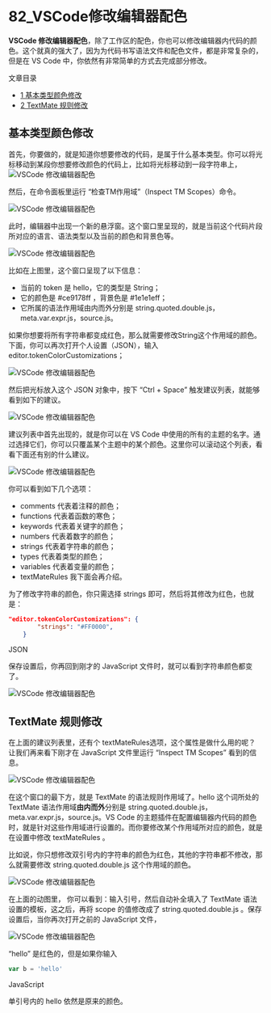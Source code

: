# 82_VSCode修改编辑器配色

**VSCode 修改编辑器配色**，除了工作区的配色，你也可以修改编辑器内代码的颜色。这个就真的强大了，因为为代码书写语法文件和配色文件，都是非常复杂的，但是在 VS Code 中，你依然有非常简单的方式去完成部分修改。

文章目录

- [1 基本类型颜色修改](https://geek-docs.com/vscode/vscode-tutorials/vscode-modify-editor-color-matching.html#i)
- [2 TextMate 规则修改](https://geek-docs.com/vscode/vscode-tutorials/vscode-modify-editor-color-matching.html#TextMate)

## 基本类型颜色修改

首先，你要做的，就是知道你想要修改的代码，是属于什么基本类型。你可以将光标移动到某段你想要修改颜色的代码上，比如将光标移动到一段字符串上，
![VSCode 修改编辑器配色](https://img.geek-docs.com/vscode/theme/theme-5.png)

然后，在命令面板里运行 “检查TM作用域”（Inspect TM Scopes）命令。

![VSCode 修改编辑器配色](https://img.geek-docs.com/vscode/theme/theme-6.gif)

此时，编辑器中出现一个新的悬浮窗。这个窗口里呈现的，就是当前这个代码片段所对应的语言、语法类型以及当前的颜色和背景色等。

![VSCode 修改编辑器配色](https://img.geek-docs.com/vscode/theme/theme-7.png)

比如在上图里，这个窗口呈现了以下信息：

- 当前的 token 是 hello，它的类型是 String；
- 它的颜色是 #ce9178ff ，背景色是 #1e1e1eff；
- 它所属的语法作用域由内而外分别是 string.quoted.double.js，meta.var.expr.js，source.js。

如果你想要将所有字符串都变成红色，那么就需要修改String这个作用域的颜色。下面，你可以再次打开个人设置（JSON），输入 editor.tokenColorCustomizations；

![VSCode 修改编辑器配色](https://img.geek-docs.com/vscode/theme/theme-8.gif)

然后把光标放入这个 JSON 对象中，按下 “Ctrl + Space” 触发建议列表，就能够看到如下的建议。

![VSCode 修改编辑器配色](https://img.geek-docs.com/vscode/theme/theme-9.gif)

建议列表中首先出现的，就是你可以在 VS Code 中使用的所有的主题的名字。通过选择它们，你可以只覆盖某个主题中的某个颜色。这里你可以滚动这个列表，看看下面还有别的什么建议。

![VSCode 修改编辑器配色](https://img.geek-docs.com/vscode/theme/theme-10.png)

你可以看到如下几个选项：

- comments 代表着注释的颜色；
- functions 代表着函数的寒色；
- keywords 代表着关键字的颜色；
- numbers 代表着数字的颜色；
- strings 代表着字符串的颜色；
- types 代表着类型的颜色；
- variables 代表着变量的颜色；
- textMateRules 我下面会再介绍。

为了修改字符串的颜色，你只需选择 strings 即可，然后将其修改为红色，也就是：

```json
"editor.tokenColorCustomizations": {
        "strings": "#FF0000",
    }
```

JSON

保存设置后，你再回到刚才的 JavaScript 文件时，就可以看到字符串颜色都变了。

![VSCode 修改编辑器配色](https://img.geek-docs.com/vscode/theme/theme-11.png)

## TextMate 规则修改

在上面的建议列表里，还有个 textMateRules选项，这个属性是做什么用的呢？让我们再来看下刚才在 JavaScript 文件里运行 “Inspect TM Scopes” 看到的信息。

![VSCode 修改编辑器配色](https://img.geek-docs.com/vscode/theme/theme-12.png)

在这个窗口的最下方，就是 TextMate 的语法规则作用域了。hello 这个词所处的 TextMate 语法作用域**由内而外**分别是 string.quoted.double.js，meta.var.expr.js，source.js。VS Code 的主题插件在配置编辑器内代码的颜色时，就是针对这些作用域进行设置的。而你要修改某个作用域所对应的颜色，就是在设置中修改 textMateRules 。

比如说，你只想修改双引号内的字符串的颜色为红色，其他的字符串都不修改，那么就需要修改 string.quoted.double.js 这个作用域的颜色。

![VSCode 修改编辑器配色](https://img.geek-docs.com/vscode/theme/theme-13.gif)

在上面的动图里， 你可以看到：输入引号，然后自动补全填入了 TextMate 语法设置的模板，这之后，再将 scope 的值修改成了 string.quoted.double.js 。保存设置后，当你再次打开之前的 JavaScript 文件，

![VSCode 修改编辑器配色](https://img.geek-docs.com/vscode/theme/theme-14.png)

“hello” 是红色的，但是如果你输入

```javascript
var b = 'hello'
```

JavaScript

单引号内的 hello 依然是原来的颜色。